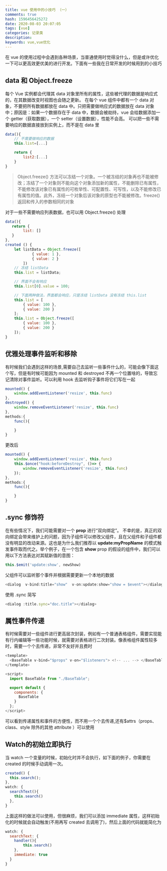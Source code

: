 ```yaml
---
title: vue 使用中的小技巧 （一）
comments: true
hash: 1596456425272
date: 2020-08-03 20:07:05
tags: [vue]
categories: 记录类
description:
keywords: vue,vue优化
---
```

在 vue 的使用过程中会遇到各种场景，当普通使用时觉得没什么，但是或许优化一下可以更高效更优美的进行开发。下面有一些我在日常开发的时候用到的小技巧

<!-- more -->

## data 和 Object.freeze
每个 Vue 实例都会代理其 data 对象里所有的属性，这些被代理的数据是响应式的，在其数据改变时视图也会随之更新。
在每个 vue 组件中都有一个 data 对象，不要把所有数据都放在 data 中。只把需要做响应式的数据放在 data 对象中；原因是：如果一个数据存在于 data 中，数据会被劫持，vue 会给数据添加一个 getter（获取数据），一个 setter（设置数据），性能不会高。
可以把一些不需要响应的数据直接放到实例上，而不是在 data 里

``` js
data(){
    // 不需要做响应的数据
    this.list=[...]

    return {
        list2:[...]
    }
}
```

> Object.freeze() 方法可以冻结一个对象。一个被冻结的对象再也不能被修改；冻结了一个对象则不能向这个对象添加新的属性，不能删除已有属性，不能修改该对象已有属性的可枚举性、可配置性、可写性，以及不能修改已有属性的值。此外，冻结一个对象后该对象的原型也不能被修改。freeze() 返回和传入的参数相同的对象

对于一些不需要响应列表数据，也可以用 Object.freeze() 处理
``` js
data(){
   return { 
        list: []
   }
},
created () {
    let listData = Object.freeze([
            { value: 1 },
            { value: 2 }
        ])
    // 冻结 listData 
    this.list = listData;

    // 界面不会有响应
    this.list[0].value = 100;

    // 下面两种做法，界面都会响应，只是冻结 listData 没有冻结 this.list
    this.list = [
        { value: 100 },
        { value: 200 }
    ];
    this.list = Object.freeze([
        { value: 100 },
        { value: 200 }
    ]);
}
```

## 优雅处理事件监听和移除

有时候我们会遇到这样的场景,需要自己去监听一些事件什么的，可能会像下面这个写，但是有时候可能因为 mounted 和 destroyed 不再一个位置啥的，导致忘记清除对事件监听。可以利用 hook 去监听钩子事件将它们写在一起

``` js
mounted() {
    window.addEventListener('resize', this.func)
},
destroyed() {
    window.removeEventListener('resize', this.func)
},
methods:{
    func(){

    }
}
```

更改后

``` js
mounted() {
    window.addEventListener('resize', this.func)
    this.$once("hook:beforeDestroy", ()=> {
        window.removeEventListener('resize', this.func)
    });
},
methods:{
    func(){

    }
}
```
## .sync 修饰符

在有些情况下，我们可能需要对一个 **prop** 进行“双向绑定”。 不幸的是，真正的双向绑定会带来维护上的问题，因为子组件可以修改父组件，且在父组件和子组件都没有明显的改动来源。这也是为什么我们推荐以 **update:myPropName** 的模式触发事件取而代之。举个例子，在一个包含 **show** prop 的假设的组件中，我们可以用以下方法表达对其赋新值的意图：

``` js
this.$emit('update:show', newShow)
```
父组件可以监听那个事件并根据需要更新一个本地的数据
``` js
<dialog  v-bind:title="show"  v-on:update:show="show = $event"></dialog>
```
使用 .sync 简写 
``` js
<dialog :title.sync="doc.title"></dialog>
```

## 属性事件传递

有时候需要对一些组件进行更高层次封装，例如有一个普通表格组件，需要实现能有行内编辑等一些功能时候，就需要对表格进行二次封装。像表格组件属性较多时，需要一个个去传递，非常不友好并且费时

``` js
<template>
  <BaseTable v-bind="$props" v-on="$listeners"> <!-- ... --> </BaseTable>
</template>

<script>
  import BaseTable from "./BaseTable";

  export default {
    components: {
      BaseTable
    }
  };
</script>
```
可以看到传递属性和事件的方便性，而不用一个个去传递,还有$attrs（props、class、style 除外的其他 attribute ）可以使用

## Watch的初始立即执行
当 watch 一个变量的时候，初始化时并不会执行，如下面的例子，你需要在 created 的时候手动调用一次。
``` js
created() {
  this.search();
},
watch: {
  searchText(){
    this.search()
  },
}
```
上面这样的做法可以使用，但很麻烦，我们可以添加 immediate 属性，这样初始化的时候就会自动触发(不用再写 created 去调用了)，然后上面的代码就能简化为
``` js
watch: {
  searchText: {
    handler(){
        this.search()
    },
    immediate: true
  }
}
```
